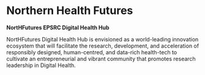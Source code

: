 # Northern Health Futures

**NortHFutures EPSRC Digital Health Hub**

NortHFutures Digital Health Hub is envisioned as a world-leading innovation ecosystem that will facilitate the research, development, and acceleration of responsibly designed, human-centred, and data-rich health-tech to cultivate an entrepreneurial and vibrant community that promotes research leadership in Digital Health.
